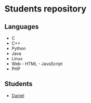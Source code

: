 # Students repository

## Languages

* C
* C++
* Python
* Java
* Linux
* Web - HTML - JavaScript
* PHP

## Students

* [Daniel](./Daniel/README.md)  
